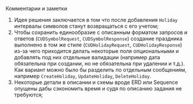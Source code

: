 Комментарии и заметки
1. Идея решения заключается в том что после добавления `Holiday` интервалы символов станут возвращаться с его учетом;
2. Чтобы сохранить единообразие с описанным форматом запросов и ответов (`CUDSymbolRequest`, `CUDSymbolResponse`) 
создание праздника выполнено в том же стиле (`CUDHolidayRequest`, `CUDHolidayResponse`) из-за чего приходится делать некоторые поля опциональными и добавлять под них
отдельные валидации (например дата обязательна при создании, но не обязательна при удалении и т.д.). 
Как вариант можно было бы разделить по отдельным сообщениям, например `CreateHoliday`, `UpdateHoliday`, `DeleteHoliday`.
3. Некоторые детали в описании и схемы вроде ERD или Sequence опущены дабы сэкономить время и судя по описанию задания не требуются;